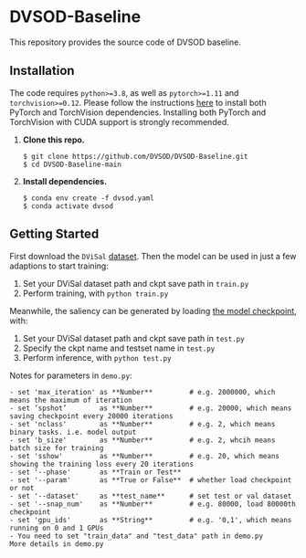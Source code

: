 # DVSOD-Baseline
This repository provides the source code of DVSOD baseline.

## Installation 

The code requires `python>=3.8`, as well as `pytorch>=1.11` and `torchvision>=0.12`. Please follow the instructions [here](https://pytorch.org/get-started/locally/) to install both PyTorch and TorchVision dependencies. Installing both PyTorch and TorchVision with CUDA support is strongly recommended.

1. **Clone this repo.**

   ```shell
   $ git clone https://github.com/DVSOD/DVSOD-Baseline.git
   $ cd DVSOD-Baseline-main
   ```

2. **Install dependencies.**

   ```shell
   $ conda env create -f dvsod.yaml
   $ conda activate dvsod
   ```

## Getting Started

First download the `DViSal` [dataset](https://github.com/DVSOD/DVSOD-DViSal). Then the model can be used in just a few adaptions to start training:

1. Set your DViSal dataset path and ckpt save path in `train.py`
2. Perform training, with ```python train.py```

Meanwhile, the saliency can be generated by loading [the model checkpoint](XXX), with:
1. Set your DViSal dataset path and ckpt save path in `test.py`
2. Specify the ckpt name and testset name in `test.py`
3. Perform inference, with ```python test.py```

Notes for parameters in ```demo.py```:
```
- set 'max_iteration' as **Number**         # e.g. 2000000, which means the maximum of iteration
- set ‘spshot’        as **Number**         # e.g. 20000, which means saving checkpoint every 20000 iterations
- set 'nclass'        as **Number**         # e.g. 2, which means binary tasks. i.e. model output
- set 'b_size'        as **Number**         # e.g. 2, whcih means batch size for training
- set 'sshow'         as **Number**         # e.g. 20, which means showing the training loss every 20 iterations
- set '--phase'       as **Train or Test**
- set '--param'       as **True or False**  # whether load checkpoint or not
- set '--dataset'     as **test_name**      # set test or val dataset
- set '--snap_num'    as **Number**         # e.g. 80000, load 80000th checkpoint
- set 'gpu_ids'       as **String**         # e.g. '0,1', which means running on 0 and 1 GPUs
- You need to set "train_data" and "test_data" path in demo.py
More details in demo.py
```

## 




